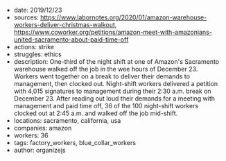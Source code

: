 - date: 2019/12/23
- sources: https://www.labornotes.org/2020/01/amazon-warehouse-workers-deliver-christmas-walkout, https://www.coworker.org/petitions/amazon-meet-with-amazonians-united-sacramento-about-paid-time-off
- actions: strike
- struggles: ethics
- description: One-third of the night shift at one of Amazon's Sacramento warehouse walked off the job in the wee hours of December 23. Workers went together on a break to deliver their demands to management, then clocked out. Night-shift workers delivered a petition with 4,015 signatures to management during their 2:30 a.m. break on December 23. After reading out loud their demands for a meeting with management and paid time off, 36 of the 100 night-shift workers clocked out at 2:45 a.m. and walked off the job mid-shift.
- locations: sacramento, california, usa
- companies: amazon
- workers: 36
- tags: factory_workers, blue_collar_workers
- author: organizejs
